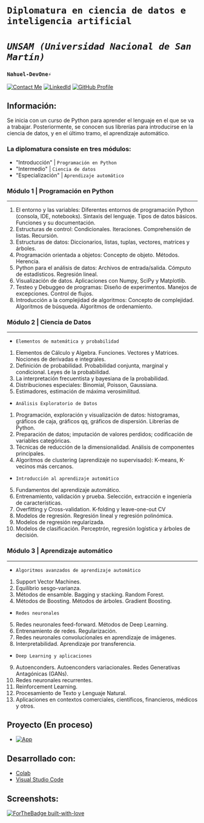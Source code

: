 # **`Diplomatura en ciencia de datos e inteligencia artificial`** 
# *`UNSAM (Universidad Nacional de San Martín)`* 

### **`Nahuel-DevOne⚡`**
[![Contact Me](https://img.shields.io/badge/Email-informational?style=for-the-badge&logo=Mail.Ru&logoColor=fff&color=c6362c)](mailto:nahue.developer1@gmail.com)
[![LinkedId](https://img.shields.io/badge/LinkedIn-informational?style=for-the-badge&logo=linkedin&logoColor=fff&color=0274b3)](https://www.linkedin.com/in/nahuel-developer/)
[![GitHub Profile](https://img.shields.io/badge/GitHub-informational?style=for-the-badge&logo=GitHub&logoColor=fff&color=343941)](https://github.com/Nahuel-DevOne)

## **Información:**

Se inicia con un curso de Python para aprender el lenguaje en el que se va a trabajar. Posteriormente, se conocen sus librerías para introducirse en la ciencia de datos, y en el último tramo, el aprendizaje automático.

### La diplomatura consiste en tres módulos:
- "Introducción" | `Programación en Python`
- "Intermedio" | `Ciencia de datos`
- "Especialización" | `Aprendizaje automático`  

### **Módulo 1 | Programación en Python**
-----------------------------------------
1. El entorno y las variables: Diferentes entornos de programación Python (consola, IDE, 
notebooks). Sintaxis del lenguaje. Tipos de datos básicos. Funciones y su documentación.
2. Estructuras de control: Condicionales. Iteraciones. Comprehensión de listas. Recursión.
3. Estructuras de datos: Diccionarios, listas, tuplas, vectores, matrices y árboles.
4. Programación orientada a objetos: Concepto de objeto. Métodos. Herencia.
5. Python para el análisis de datos: Archivos de entrada/salida. Cómputo de estadísticos. 
Regresión lineal. 
6. Visualización de datos. Aplicaciones con Numpy, SciPy y Matplotlib.
7. Testeo y Debuggeo de programas: Diseño de experimentos. Manejos de excepciones. 
Control de flujos.
8. Introducción a la complejidad de algoritmos: Concepto de complejidad. Algoritmos de 
búsqueda. Algoritmos de ordenamiento.

### **Módulo 2 | Ciencia de Datos**
-----------------------------------

- `Elementos de matemática y probabilidad` 

1. Elementos de Cálculo y Algebra. Funciones. Vectores y Matrices. Nociones de derivadas 
e integrales.
2. Definición de probabilidad. Probabilidad conjunta, marginal y condicional. Leyes de la 
probabilidad.
3. La interpretación frecuentista y bayesiana de la probabilidad.
4. Distribuciones especiales: Binomial, Poisson, Gaussiana.
5. Estimadores, estimación de máxima verosimilitud.

- `Análisis Exploratorio de Datos`

1. Programación, exploración y visualización de datos: histogramas, gráficos de caja, 
gráficos qq, gráficos de dispersión. Librerías de Python.
2. Preparación de datos; imputación de valores perdidos; codificación de variables 
categóricas.
3. Técnicas de reducción de la dimensionalidad. Análisis de componentes principales. 
4. Algoritmos de clustering (aprendizaje no supervisado): K-means, K-vecinos más 
cercanos.

- `Introducción al aprendizaje automático`

5. Fundamentos del aprendizaje automático.
6. Entrenamiento, validación y prueba. Selección, extracción e ingeniería de 
características.
7. Overfitting y Cross-validation. K-folding y leave-one-out CV
8. Modelos de regresión. Regresión lineal y regresión polinómica.
9. Modelos de regresión regularizada.
10. Modelos de clasificación. Perceptrón, regresión logística y árboles de decisión.

### **Módulo 3 | Aprendizaje automático**
------------------------------------------

- `Algoritmos avanzados de aprendizaje automático`

1. Support Vector Machines. 
2. Equilibrio sesgo-varianza.
3. Métodos de ensamble. Bagging y stacking. Random Forest.
4. Métodos de Boosting. Métodos de árboles. Gradient Boosting.

- `Redes neuronales`

5. Redes neuronales feed-forward. Métodos de Deep Learning.
6. Entrenamiento de redes. Regularización.
7. Redes neuronales convolucionales en aprendizaje de imágenes.
8. Interpretabilidad. Aprendizaje por transferencia.

- `Deep Learning y aplicaciones`

9. Autoenconders. Autoenconders variacionales. Redes Generativas Antagónicas (GANs).
10.  Redes neuronales recurrentes.
11.  Reinforcement Learning.
12.  Procesamiento de Texto y Lenguaje Natural.
13.  Aplicaciones en contextos comerciales, científicos, financieros, médicos y otros.

## **Proyecto** (En proceso)

- [![App](https://img.shields.io/badge/App-informational?style=for-the-badge&logo=netlify&logoColor=fff&color=23272d)](https://...)

<!-- - No tiene incorporada ninguna base de datos -->

## **Desarrollado con:**

- [Colab](https://colab.research.google.com/)
- [Visual Studio Code](https://code.visualstudio.com/)
<!-- - [HTML](https://developer.mozilla.org/es/docs/Web/HTML)
- [CSS](https://developer.mozilla.org/es/docs/Web/CSS)
- [Tailwind](https://tailwindcss.com/)
- [Bootstrap](https://getbootstrap.com/)
- [JavaScript](https://developer.mozilla.org/es/docs/Web/JavaScript)
- [vite](https://vitejs.dev/guide/)
- [React](https://reactjs.org/)
- [TypeScript](https://www.typescriptlang.org/) -->


## **Screenshots:**

<!-- ### 1. Home:
## ![](public/images/flujo-compra/home.png)

### 2. Detalle del producto seleccionado:

## ![](public/images/flujo-compra/detalle-producto.png)

### 3. Carrito de compras, con productos seleccionados:

## ![](public/images/flujo-compra/carrito-compra.png) -->


  <!-- Hecho con amor -->
[![ForTheBadge built-with-love](http://ForTheBadge.com/images/badges/built-with-love.svg)](https://GitHub.com/Nahuel-Devone/)